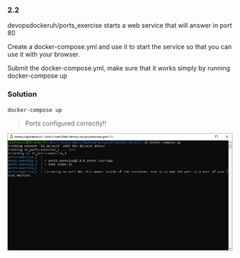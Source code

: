 ### 2.2
devopsdockeruh/ports_exercise starts a web service that will answer in port 80

Create a docker-compose.yml and use it to start the service so that you can use it with your browser.

Submit the docker-compose.yml, make sure that it works simply by running docker-compose up

### Solution
```
docker-compose up
```
> Ports configured correctly!!

![ports-compose](screenshot.jpg)